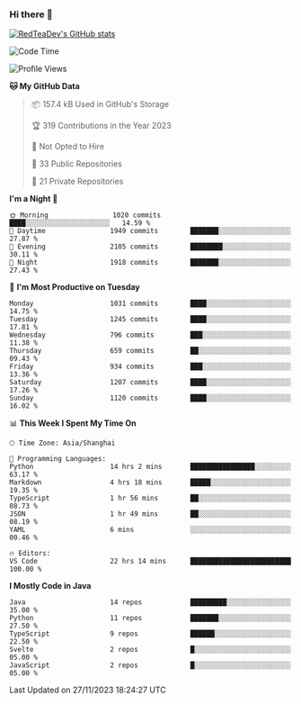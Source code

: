 ### Hi there 👋

<!--
**RedTeaDev/RedTeaDev** is a ✨ _special_ ✨ repository because its `README.md` (this file) appears on your GitHub profile.

Here are some ideas to get you started:

- 🔭 I’m currently working on ...
- 🌱 I’m currently learning ...
- 👯 I’m looking to collaborate on ...
- 🤔 I’m looking for help with ...
- 💬 Ask me about ...
- 📫 How to reach me: ...
- 😄 Pronouns: ...
- ⚡ Fun fact: ...
-->

<!--
[![wakatime](https://wakatime.com/badge/user/6b101ed0-04c0-4490-9283-eb61f2efff96.svg)](https://wakatime.com/@6b101ed0-04c0-4490-9283-eb61f2efff96)
!-->

[![RedTeaDev's GitHub stats](https://github-readme-stats.vercel.app/api?username=RedTeaDev)](https://github.com/anuraghazra/github-readme-stats)
<!--
[![willianrod's wakatime stats](https://github-readme-stats.vercel.app/api/wakatime?username=RedTeaDev)](https://github.com/anuraghazra/github-readme-stats)
!-->
<!--START_SECTION:waka-->
![Code Time](http://img.shields.io/badge/Code%20Time-1%2C917%20hrs%2023%20mins-blue)

![Profile Views](http://img.shields.io/badge/Profile%20Views-0-blue)

**🐱 My GitHub Data** 

> 📦 157.4 kB Used in GitHub's Storage 
 > 
> 🏆 319 Contributions in the Year 2023
 > 
> 🚫 Not Opted to Hire
 > 
> 📜 33 Public Repositories 
 > 
> 🔑 21 Private Repositories 
 > 
**I'm a Night 🦉** 

```text
🌞 Morning                1020 commits        ████░░░░░░░░░░░░░░░░░░░░░   14.59 % 
🌆 Daytime                1949 commits        ███████░░░░░░░░░░░░░░░░░░   27.87 % 
🌃 Evening                2105 commits        ████████░░░░░░░░░░░░░░░░░   30.11 % 
🌙 Night                  1918 commits        ███████░░░░░░░░░░░░░░░░░░   27.43 % 
```
📅 **I'm Most Productive on Tuesday** 

```text
Monday                   1031 commits        ████░░░░░░░░░░░░░░░░░░░░░   14.75 % 
Tuesday                  1245 commits        ████░░░░░░░░░░░░░░░░░░░░░   17.81 % 
Wednesday                796 commits         ███░░░░░░░░░░░░░░░░░░░░░░   11.38 % 
Thursday                 659 commits         ██░░░░░░░░░░░░░░░░░░░░░░░   09.43 % 
Friday                   934 commits         ███░░░░░░░░░░░░░░░░░░░░░░   13.36 % 
Saturday                 1207 commits        ████░░░░░░░░░░░░░░░░░░░░░   17.26 % 
Sunday                   1120 commits        ████░░░░░░░░░░░░░░░░░░░░░   16.02 % 
```


📊 **This Week I Spent My Time On** 

```text
🕑︎ Time Zone: Asia/Shanghai

💬 Programming Languages: 
Python                   14 hrs 2 mins       ████████████████░░░░░░░░░   63.17 % 
Markdown                 4 hrs 18 mins       █████░░░░░░░░░░░░░░░░░░░░   19.35 % 
TypeScript               1 hr 56 mins        ██░░░░░░░░░░░░░░░░░░░░░░░   08.73 % 
JSON                     1 hr 49 mins        ██░░░░░░░░░░░░░░░░░░░░░░░   08.19 % 
YAML                     6 mins              ░░░░░░░░░░░░░░░░░░░░░░░░░   00.46 % 

🔥 Editors: 
VS Code                  22 hrs 14 mins      █████████████████████████   100.00 % 
```

**I Mostly Code in Java** 

```text
Java                     14 repos            █████████░░░░░░░░░░░░░░░░   35.00 % 
Python                   11 repos            ███████░░░░░░░░░░░░░░░░░░   27.50 % 
TypeScript               9 repos             ██████░░░░░░░░░░░░░░░░░░░   22.50 % 
Svelte                   2 repos             █░░░░░░░░░░░░░░░░░░░░░░░░   05.00 % 
JavaScript               2 repos             █░░░░░░░░░░░░░░░░░░░░░░░░   05.00 % 
```




 Last Updated on 27/11/2023 18:24:27 UTC
<!--END_SECTION:waka-->


